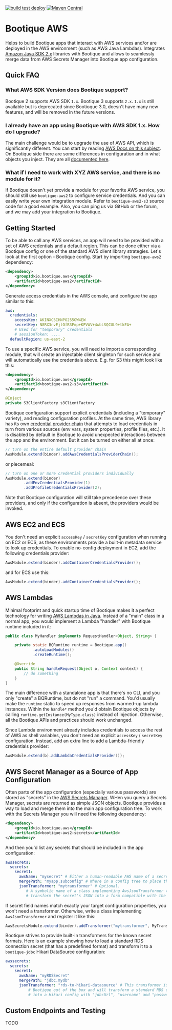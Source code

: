 <!--
  Licensed to ObjectStyle LLC under one
  or more contributor license agreements.  See the NOTICE file
  distributed with this work for additional information
  regarding copyright ownership.  The ObjectStyle LLC licenses
  this file to you under the Apache License, Version 2.0 (the
  "License"); you may not use this file except in compliance
  with the License.  You may obtain a copy of the License at

    http://www.apache.org/licenses/LICENSE-2.0

  Unless required by applicable law or agreed to in writing,
  software distributed under the License is distributed on an
  "AS IS" BASIS, WITHOUT WARRANTIES OR CONDITIONS OF ANY
  KIND, either express or implied.  See the License for the
  specific language governing permissions and limitations
  under the License.
  -->

[![build test deploy](https://github.com/bootique/bootique-aws/actions/workflows/maven.yml/badge.svg)](https://github.com/bootique/bootique-aws/actions/workflows/maven.yml)
[![Maven Central](https://img.shields.io/maven-central/v/io.bootique.aws/bootique-aws.svg?colorB=brightgreen)](https://search.maven.org/artifact/io.bootique.aws/bootique-aws)

# Bootique AWS

Helps to build Bootique apps that interact with AWS services and/or are deployed in the AWS environment (such as AWS 
Java Lambdas). Integrates [Amazon Java SDK 2.x](https://aws.amazon.com/sdk-for-java/) libraries with Bootique and allows 
to seamlessly merge data from AWS Secrets Manager into Bootique app configuration.

## Quick FAQ
### What AWS SDK Version does Bootique support?
Bootique 2 supports AWS SDK `1.x`. Bootique 3 supports `2.x`. `1.x` is still available but is deprecated since Bootioque 3.0, doesn't have many new features, and will be removed in the future versions.

### I already have an app using Bootique with AWS SDK 1.x. How do I upgrade?
The main challenge would be to upgrade the use of AWS API, which is significantly different. You can start by reading
[AWS Docs on this subject](https://docs.aws.amazon.com/sdk-for-java/latest/developer-guide/migration.html). On Bootique
side there are some differences in configuration and in what objects you inject. They are all [documented here](https://github.com/bootique/bootique-aws/issues/10).

### What if I need to work with XYZ AWS service, and there is no module for it?
If Bootique doesn't yet provide a module for your favorite AWS service, you should still use `bootique-aws2` to configure
service credentials. And you can easily write your own integration module. Refer to `bootique-aws2-s3` source code for 
a good example. Also, you can ping us via GitHub or the forum, and we may add your integration to Bootique.

## Getting Started

To be able to call any AWS services, an app will need to be provided with a set of AWS credentials and a default region. 
This can be done either via a Bootique config or one of the standard AWS client library strategies. Let's look at the 
first option - Bootique config. Start by importing `bootique-aws2` dependency:
```xml
<dependency>
	<groupId>io.bootique.aws</groupId>
	<artifactId>bootique-aws2</artifactId>
</dependency>
```
Generate access credentials in the AWS console, and configure the app similar to this:
```yaml
aws:
  credentials: 
    accessKey: AKINXC5IHNPO255OW4EW
    secretKey: N8RX3nvEjlOfB3Fmp+KPVAV+4wbLSQCUL9+tkEA+
    # Used for "temporary" credentials
    # sessionToken: ....
  defaultRegion: us-east-2
```
To use a specific AWS service, you will need to import a corresponding module, that will create an injectable
client singleton for such service and will automatically use the credentials above. E.g. for S3 this might look like
this:
```xml
<dependency>
	<groupId>io.bootique.aws</groupId>
	<artifactId>bootique-aws2-s3</artifactId>
</dependency>
```

```java
@Inject
private S3ClientFactory s3ClientFactory
```

Bootique configuration support explicit credentials (including a "temporary" variety), and reading configuration
profiles. At the same time, AWS library has its own 
[credential provider chain](https://docs.aws.amazon.com/sdk-for-java/latest/developer-guide/credentials.html) that 
attempts to load credentials in turn from various sources (env vars, system properties, profile files, etc.). It is 
disabled by default in Bootique to avoid unexpected interactions between the app and the environment. But it can be 
turned on either all at once:
```java
// turn on the entire default provider chain
AwsModule.extend(binder).addAwsCredentialsProviderChain();
```
or piecemeal:

```java
// turn on one or more credential providers individually
AwsModule.extend(binder)
        .addEnvCredentialsProvider(1)
        .addProfileCredentialsProvider(2);
```
Note that Bootique configuration will still take precedence over these providers, and only if the configuration is
absent, the providers would be invoked.

## AWS EC2 and ECS

You don't need an explicit `accessKey` / `secretKey` configuration when running on EC2 or ECS, as these environments 
provide a built-in metadata service to look up credentials. To enable no-config deployment in EC2, add the 
following credentials provider:
```java
AwsModule.extend(binder).addContainerCredentialsProvider();
```

and for ECS use this:
```java
AwsModule.extend(binder).addContainerCredentialsProvider();
```

## AWS Lambdas

Minimal footprint and quick startup time of Bootique makes it a perfect technology for writing 
[AWS Lambdas in Java](https://docs.aws.amazon.com/lambda/latest/dg/lambda-java.html). Instead of a "main" class in a 
normal app, you would implement a Lambda "handler" with Bootique runtime included in it:
```java
public class MyHandler implements RequestHandler<Object, String> {

    private static BQRuntime runtime = Bootique.app()
            .autoLoadModules()
            .createRuntime();

    @Override
    public String handleRequest(Object o, Context context) {
        // do something
    }
}
```
The main difference with a standalone app is that there's no CLI, and you only "create" a BQRuntime, but do not
"run" a command. You'd usually make the `runtime` static to speed up responses from warmed-up lambda instances.
Within the `handle*` method you'd obtain Bootique objects by calling `runtime.getInstance(MyType.class)` instead of
injection. Otherwise, all the Bootique APIs and practices should work unchanged.

Since Lambda environment already includes credentials to access the rest of AWS as shell variables, you don't need an
explicit `accessKey` / `secretKey` configuration. Instead, add an extra line to add a Lambda-friendly credentials 
provider:
```java
AwsModule.extend(b).addLambdaCredentialsProvider());
```

## AWS Secret Manager as a Source of App Configuration

Often parts of the app configuration (especially various passwords) are stored as "secrets" in the 
[AWS Secrets Manager](https://aws.amazon.com/secrets-manager/). WHen you query a Secrets Manager, secrets are returned 
as simple JSON objects. Bootique provides a way to load and merge them into the main app configuration tree. To work 
with the Secrets Manager you will need the following dependency:

```xml
<dependency>
	<groupId>io.bootique.aws</groupId>
	<artifactId>bootique-aws2-secrets</artifactId>
</dependency>
```
And then you'd list any secrets that should be included in the app configuration:
```yaml
awssecrets:
  secrets:
    secret1:
      awsName: "mysecret" # Either a human-readable AWS name of a secret or an AWS ARN
      mergePath: "myapp.subconfig" # Where in a config tree to place the loaded secret
      jsonTransformer: "mytransformer" # Optional. 
         # A symbolic name of a class implementing AwsJsonTransformer that would 
         # transform the secret's JSON into a form compatible with the app config.
```
If secret field names match exactly your target configuration properties, you won't need a transformer. Otherwise, 
write a class implementing `AwsJsonTransformer` and register it like this:
```java
AwsSecretsModule.extend(binder).addTransformer("mytransformer", MyTransformer.class);
```
Bootique strives to provide built-in transformers for the known secret formats. Here is an example showing how to 
load a standard RDS connection secret (that has a predefined format) and transform it to a `bootique-jdbc` Hikari 
DataSource configuration:

```yaml
awssecrets:
  secrets:
    secret1: 
      awsName: "myRDSSecret"
      mergePath: "jdbc.mydb"
      jsonTransformer: "rds-to-hikari-datasource" # This transformer is provided by 
          # Bootique out of the box and will transform a standard RDS connection secret
          # into a Hikari config with "jdbcUrl", "username" and "password" keys.
```

## Custom Endpoints and Testing

TODO
